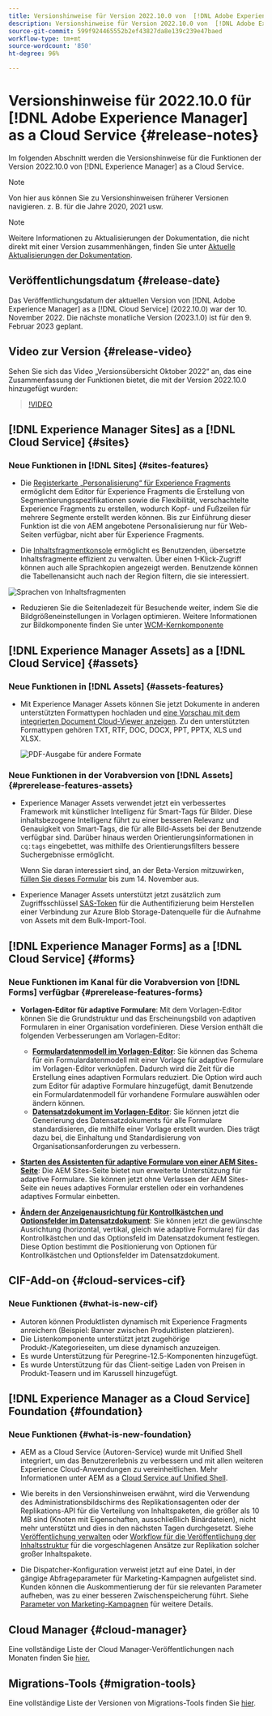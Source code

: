 ```yaml
---
title: Versionshinweise für Version 2022.10.0 von  [!DNL Adobe Experience Manager]  as a Cloud Service.
description: Versionshinweise für Version 2022.10.0 von  [!DNL Adobe Experience Manager]  as a Cloud Service.
source-git-commit: 599f924465552b2ef43827da8e139c239e47baed
workflow-type: tm+mt
source-wordcount: '850'
ht-degree: 96%

---
```



# Versionshinweise für 2022.10.0 für [!DNL Adobe Experience Manager] as a Cloud Service {#release-notes}

Im folgenden Abschnitt werden die Versionshinweise für die Funktionen der Version 2022.10.0 von [!DNL Experience Manager] as a Cloud Service.

>[!NOTE]
>
>Von hier aus können Sie zu Versionshinweisen früherer Versionen navigieren. z. B. für die Jahre 2020, 2021 usw.

>[!NOTE]
>
>Weitere Informationen zu Aktualisierungen der Dokumentation, die nicht direkt mit einer Version zusammenhängen, finden Sie unter [Aktuelle Aktualisierungen der Dokumentation](https://experienceleague.adobe.com/docs/experience-manager-release-information/aem-release-updates/doc-updates/documentation-updates.html?lang=de).

## Veröffentlichungsdatum {#release-date}

Das Veröffentlichungsdatum der aktuellen Version von [!DNL Adobe Experience Manager] as a [!DNL Cloud Service] (2022.10.0) war der 10. November 2022. Die nächste monatliche Version (2023.1.0) ist für den 9. Februar 2023 geplant.

## Video zur Version {#release-video}

Sehen Sie sich das Video „Versionsübersicht Oktober 2022“ an, das eine Zusammenfassung der Funktionen bietet, die mit der Version 2022.10.0 hinzugefügt wurden:

>[!VIDEO](https://video.tv.adobe.com/v/3409801/?quality=12)

## [!DNL Experience Manager Sites] as a [!DNL Cloud Service] {#sites}


### Neue Funktionen in [!DNL Sites] {#sites-features}

* Die [Registerkarte „Personalisierung“ für Experience Fragments](/help/sites-cloud/authoring/fundamentals/experience-fragments.md#personalization-experience-fragment) ermöglicht dem Editor für Experience Fragments die Erstellung von Segmentierungsspezifikationen sowie die Flexibilität, verschachtelte Experience Fragments zu erstellen, wodurch Kopf- und Fußzeilen für mehrere Segmente erstellt werden können. Bis zur Einführung dieser Funktion ist die von AEM angebotene Personalisierung nur für Web-Seiten verfügbar, nicht aber für Experience Fragments.

* Die [Inhaltsfragmentkonsole](/help/sites-cloud/administering/content-fragments/content-fragments-console.md) ermöglicht es Benutzenden, übersetzte Inhaltsfragmente effizient zu verwalten. Über einen 1-Klick-Zugriff können auch alle Sprachkopien angezeigt werden. Benutzende können die Tabellenansicht auch nach der Region filtern, die sie interessiert.

![Sprachen von Inhaltsfragmenten](/help/release-notes/assets/cfconsole-languages.png)

* Reduzieren Sie die Seitenladezeit für Besuchende weiter, indem Sie die Bildgrößeneinstellungen in Vorlagen optimieren. Weitere Informationen zur Bildkomponente finden Sie unter [WCM-Kernkomponente](https://github.com/adobe/aem-core-wcm-components)

## [!DNL Experience Manager Assets] as a [!DNL Cloud Service] {#assets}

### Neue Funktionen in [!DNL Assets] {#assets-features}

* Mit Experience Manager Assets können Sie jetzt Dokumente in anderen unterstützten Formattypen hochladen und [eine Vorschau mit dem integrierten Document Cloud-Viewer anzeigen](/help/assets/manage-pdf-documents.md). Zu den unterstützten Formattypen gehören TXT, RTF, DOC, DOCX, PPT, PPTX, XLS und XLSX.

   ![PDF-Ausgabe für andere Formate](/help/release-notes/assets/multi-page-other-formats.png)


### Neue Funktionen in der Vorabversion von [!DNL Assets] {#prerelease-features-assets}

* Experience Manager Assets verwendet jetzt ein verbessertes Framework mit künstlicher Intelligenz für Smart-Tags für Bilder. Diese inhaltsbezogene Intelligenz führt zu einer besseren Relevanz und Genauigkeit von Smart-Tags, die für alle Bild-Assets bei der Benutzende verfügbar sind. Darüber hinaus werden Orientierungsinformationen in `cq:tags` eingebettet, was mithilfe des Orientierungsfilters bessere Suchergebnisse ermöglicht.

   Wenn Sie daran interessiert sind, an der Beta-Version mitzuwirken, [füllen Sie dieses Formular](https://forms.office.com/pages/responsepage.aspx?id=Wht7-jR7h0OUrtLBeN7O4epXZrTVKKdJkUiHeolccf9UNEwyNEpHVEFaODdBNFZQSlFDREZQOVRRTy4u) bis zum 14. November aus.

* Experience Manager Assets unterstützt jetzt zusätzlich zum Zugriffsschlüssel [SAS-Token](/help/assets/add-assets.md#asset-bulk-ingestor) für die Authentifizierung beim Herstellen einer Verbindung zur Azure Blob Storage-Datenquelle für die Aufnahme von Assets mit dem Bulk-Import-Tool.

## [!DNL Experience Manager Forms] as a [!DNL Cloud Service] {#forms}

### Neue Funktionen im Kanal für die Vorabversion von [!DNL Forms] verfügbar {#prerelease-features-forms}

* **Vorlagen-Editor für adaptive Formulare**: Mit dem Vorlagen-Editor können Sie die Grundstruktur und das Erscheinungsbild von adaptiven Formularen in einer Organisation vordefinieren. Diese Version enthält die folgenden Verbesserungen am Vorlagen-Editor:
   * **[Formulardatenmodell im Vorlagen-Editor](/help/forms/creating-adaptive-form.md#edit-form-model-properties-of-an-adaptive-form-edit-form-model)**: Sie können das Schema für ein Formulardatenmodell mit einer Vorlage für adaptive Formulare im Vorlagen-Editor verknüpfen. Dadurch wird die Zeit für die Erstellung eines adaptiven Formulars reduziert. Die Option wird auch zum Editor für adaptive Formulare hinzugefügt, damit Benutzende ein Formulardatenmodell für vorhandene Formulare auswählen oder ändern können.
   * **[Datensatzdokument im Vorlagen-Editor](/help/forms/generate-document-of-record-for-non-xfa-based-adaptive-forms.md#document-of-record-support-in-adaptive-form-editor-dor-support-in-adaptiveform)**: Sie können jetzt die Generierung des Datensatzdokuments für alle Formulare standardisieren, die mithilfe einer Vorlage erstellt wurden. Dies trägt dazu bei, die Einhaltung und Standardisierung von Organisationsanforderungen zu verbessern.

* **[Starten des Assistenten für adaptive Formulare von einer AEM Sites-Seite](/help/forms/embed-adaptive-form-aem-sites.md)**: Die AEM Sites-Seite bietet nun erweiterte Unterstützung für adaptive Formulare. Sie können jetzt ohne Verlassen der AEM Sites-Seite ein neues adaptives Formular erstellen oder ein vorhandenes adaptives Formular einbetten.
* **[Ändern der Anzeigenausrichtung für Kontrollkästchen und Optionsfelder im Datensatzdokument](/help/forms/generate-document-of-record-for-non-xfa-based-adaptive-forms.md#customize-the-branding-information-in-document-of-record-customize-the-branding-information-in-document-of-record)**: Sie können jetzt die gewünschte Ausrichtung (horizontal, vertikal, gleich wie adaptive Formulare) für das Kontrollkästchen und das Optionsfeld im Datensatzdokument festlegen. Diese Option bestimmt die Positionierung von Optionen für Kontrollkästchen und Optionsfelder im Datensatzdokument.

## CIF-Add-on {#cloud-services-cif}

### Neue Funktionen {#what-is-new-cif}

* Autoren können Produktlisten dynamisch mit Experience Fragments anreichern (Beispiel: Banner zwischen Produktlisten platzieren).
* Die Listenkomponente unterstützt jetzt zugehörige Produkt-/Kategorieseiten, um diese dynamisch anzuzeigen.
* Es wurde Unterstützung für Peregrine-12.5-Komponenten hinzugefügt.
* Es wurde Unterstützung für das Client-seitige Laden von Preisen in Produkt-Teasern und im Karussell hinzugefügt.

## [!DNL Experience Manager as a Cloud Service] Foundation {#foundation}

### Neue Funktionen {#what-is-new-foundation}

* AEM as a Cloud Service (Autoren-Service) wurde mit Unified Shell integriert, um das Benutzererlebnis zu verbessern und mit allen weiteren Experience Cloud-Anwendungen zu vereinheitlichen. Mehr Informationen unter AEM as a [Cloud Service auf Unified Shell](/help/overview/aem-cloud-service-on-unified-shell.md).

* Wie bereits in den Versionshinweisen erwähnt, wird die Verwendung des Administrationsbildschirms des Replikationsagenten oder der Replikations-API für die Verteilung von Inhaltspaketen, die größer als 10 MB sind (Knoten mit Eigenschaften, ausschließlich Binärdateien), nicht mehr unterstützt und dies in den nächsten Tagen durchgesetzt. Siehe [Veröffentlichung verwalten](/help/operations/replication.md#manage-publication) oder [Workflow für die Veröffentlichung der Inhaltsstruktur](/help/operations/replication.md#publish-content-tree-workflow) für die vorgeschlagenen Ansätze zur Replikation solcher großer Inhaltspakete.

* Die Dispatcher-Konfiguration verweist jetzt auf eine Datei, in der gängige Abfrageparameter für Marketing-Kampagnen aufgelistet sind. Kunden können die Auskommentierung der für sie relevanten Parameter aufheben, was zu einer besseren Zwischenspeicherung führt. Siehe [Parameter von Marketing-Kampagnen](/help/implementing/dispatcher/caching.md#marketing-parameters) für weitere Details.

## Cloud Manager {#cloud-manager}

Eine vollständige Liste der Cloud Manager-Veröffentlichungen nach Monaten finden Sie [hier.](/help/implementing/cloud-manager/release-notes/current.md)

## Migrations-Tools {#migration-tools}

Eine vollständige Liste der Versionen von Migrations-Tools finden Sie [hier](/help/journey-migration/release-notes/release-notes-migration-tools-current.md).
